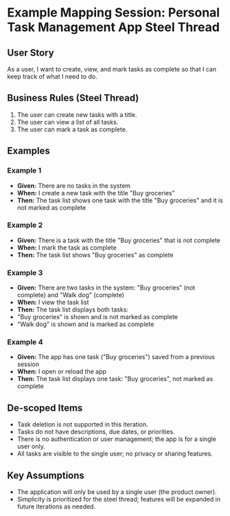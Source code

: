 # Example Mapping Session: Personal Task Management App Steel Thread

## User Story
As a user, I want to create, view, and mark tasks as complete so that I can keep track of what I need to do.

## Business Rules (Steel Thread)
1. The user can create new tasks with a title.
2. The user can view a list of all tasks.
3. The user can mark a task as complete.

## Examples

### Example 1
- **Given:** There are no tasks in the system
- **When:** I create a new task with the title "Buy groceries"
- **Then:** The task list shows one task with the title "Buy groceries" and it is not marked as complete

### Example 2
- **Given:** There is a task with the title "Buy groceries" that is not complete
- **When:** I mark the task as complete
- **Then:** The task list shows "Buy groceries" as complete

### Example 3
- **Given:** There are two tasks in the system: "Buy groceries" (not complete) and "Walk dog" (complete)
- **When:** I view the task list
- **Then:** The task list displays both tasks:
- "Buy groceries" is shown and is not marked as complete
- "Walk dog" is shown and is marked as complete

### Example 4
- **Given:** The app has one task ("Buy groceries") saved from a previous session
- **When:** I open or reload the app
- **Then:** The task list displays one task: "Buy groceries", not marked as complete

## De-scoped Items
- Task deletion is not supported in this iteration.
- Tasks do not have descriptions, due dates, or priorities.
- There is no authentication or user management; the app is for a single user only.
- All tasks are visible to the single user; no privacy or sharing features.

## Key Assumptions
- The application will only be used by a single user (the product owner).
- Simplicity is prioritized for the steel thread; features will be expanded in future iterations as needed.
